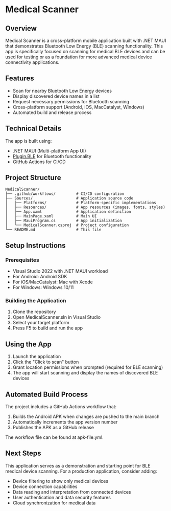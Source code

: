 # Medical Scanner

## Overview

Medical Scanner is a cross-platform mobile application built with .NET MAUI that demonstrates Bluetooth Low Energy (BLE) scanning functionality. This app is specifically focused on scanning for medical BLE devices and can be used for testing or as a foundation for more advanced medical device connectivity applications.

## Features

- Scan for nearby Bluetooth Low Energy devices
- Display discovered device names in a list
- Request necessary permissions for Bluetooth scanning
- Cross-platform support (Android, iOS, MacCatalyst, Windows)
- Automated build and release process

## Technical Details

The app is built using:

- .NET MAUI (Multi-platform App UI)
- [Plugin.BLE](https://github.com/dotnet-bluetooth-le/dotnet-bluetooth-le) for Bluetooth functionality
- GitHub Actions for CI/CD

## Project Structure

```
MedicalScanner/
├── .github/workflows/         # CI/CD configuration
├── Sources/                   # Application source code
│   ├── Platforms/             # Platform-specific implementations
│   ├── Resources/             # App resources (images, fonts, styles)
│   ├── App.xaml               # Application definition
│   ├── MainPage.xaml          # Main UI
│   ├── MauiProgram.cs         # App initialization
│   └── MedicalScanner.csproj  # Project configuration
└── README.md                  # This file
```

## Setup Instructions

### Prerequisites

- Visual Studio 2022 with .NET MAUI workload
- For Android: Android SDK
- For iOS/MacCatalyst: Mac with Xcode
- For Windows: Windows 10/11

### Building the Application

1. Clone the repository
2. Open MedicalScanner.sln in Visual Studio
3. Select your target platform
4. Press F5 to build and run the app

## Using the App

1. Launch the application
2. Click the "Click to scan" button
3. Grant location permissions when prompted (required for BLE scanning)
4. The app will start scanning and display the names of discovered BLE devices

## Automated Build Process

The project includes a GitHub Actions workflow that:

1. Builds the Android APK when changes are pushed to the main branch
2. Automatically increments the app version number
3. Publishes the APK as a GitHub release

The workflow file can be found at apk-file.yml.

## Next Steps

This application serves as a demonstration and starting point for BLE medical device scanning. For a production application, consider adding:

- Device filtering to show only medical devices
- Device connection capabilities
- Data reading and interpretation from connected devices
- User authentication and data security features
- Cloud synchronization for medical data
